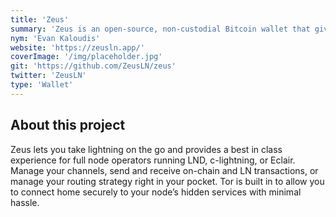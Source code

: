 ```yaml
---
title: 'Zeus'
summary: 'Zeus is an open-source, non-custodial Bitcoin wallet that gives you full control over how you make payments.'
nym: 'Evan Kaloudis'
website: 'https://zeusln.app/'
coverImage: '/img/placeholder.jpg'
git: 'https://github.com/ZeusLN/zeus'
twitter: 'ZeusLN'
type: 'Wallet'
---
```


## About this project

Zeus lets you take lightning on the go and provides a best in class experience for full node operators running LND, c-lightning, or Eclair. Manage your channels, send and receive on-chain and LN transactions, or manage your routing strategy right in your pocket. Tor is built in to allow you to connect home securely to your node’s hidden services with minimal hassle.
